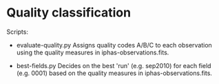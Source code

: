 Quality classification
======================

Scripts:

* evaluate-quality.py
  Assigns quality codes A/B/C to each observation using the quality measures in iphas-observations.fits.

* best-fields.py
  Decides on the best 'run' (e.g. sep2010) for each field (e.g. 0001) based on the quality measures in iphas-observations.fits.